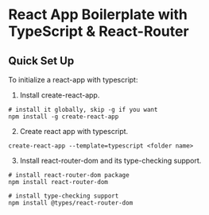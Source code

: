 # React App Boilerplate with TypeScript & React-Router
## Quick Set Up
To initialize a react-app with typescript:
1. Install create-react-app.
```shell
# install it globally, skip -g if you want
npm install -g create-react-app
```
2. Create react app with typescript.
```shell
create-react-app --template=typescript <folder name>
```
3. Install react-router-dom and its type-checking support.
```shell
# install react-router-dom package
npm install react-router-dom

# install type-checking support
npm install @types/react-router-dom
```
